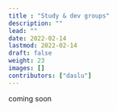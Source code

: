```yaml
---
title : "Study & dev groups"
description: ""
lead: ""
date: 2022-02-14
lastmod: 2022-02-14
draft: false
weight: 23
images: []
contributors: ["daslu"]
---
```


coming soon
